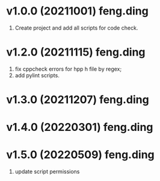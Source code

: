 # v1.0.0 (20211001) feng.ding
1. Create project and add all scripts for code check.

# v1.2.0 (20211115) feng.ding
1. fix cppcheck errors for hpp h file by regex;
2. add pylint scripts.

# v1.3.0 (20211207) feng.ding
# v1.4.0 (20220301) feng.ding
# v1.5.0 (20220509) feng.ding
1. update script permissions
